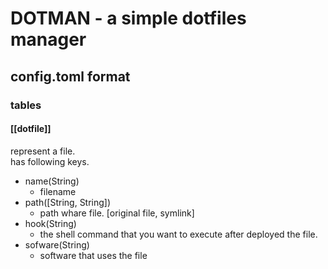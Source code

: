 # DOTMAN - a simple dotfiles manager
## config.toml format
### tables
#### [[dotfile]]
represent a file.  
has following keys.
- name(String)
  - filename
- path([String, String])
  - path whare file. [original file, symlink]
- hook(String)
  - the shell command that you want to execute after deployed the file.
- sofware(String)
  - software that uses the file


